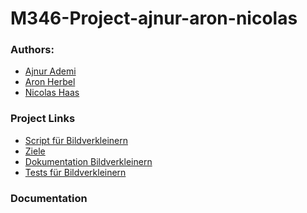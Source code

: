 # M346-Project-ajnur-aron-nicolas


### Authors: 
* [Ajnur Ademi](https://github.com/ajnurademi)
* [Aron Herbel](https://github.com/aronherbel)
* [Nicolas Haas](https://github.com/cpowern)

### Project Links
* [Script für Bildverkleinern]()
* [Ziele]()
* [Dokumentation Bildverkleinern]()
* [Tests für Bildverkleinern]()


### Documentation

